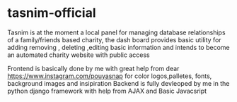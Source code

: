# tasnim-official
Tasnim is at the moment  a local  panel for managing database relationships of a family/friends  based charity, the dash board provides basic utility for adding removing , deleting ,editing basic information and intends to become an automated charity website with public access

Frontend is basically done by me with great help from dear https://www.instagram.com/pouyasnap for color logos,palletes, fonts, background images and insipiration
Backend is fully devleoped by me in the python django framework with help from AJAX and Basic Javacsript
